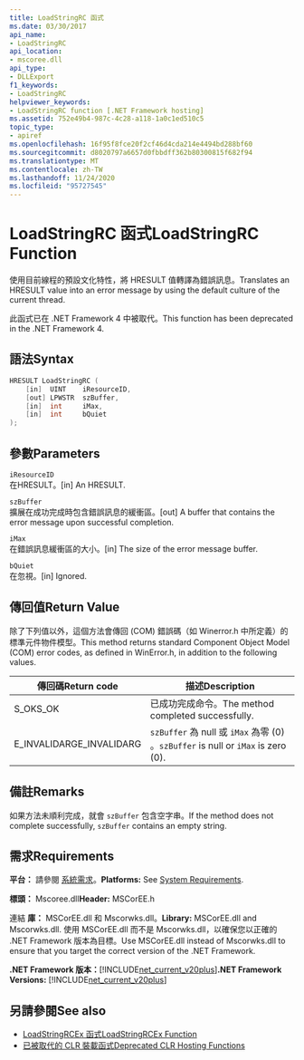 ```yaml
---
title: LoadStringRC 函式
ms.date: 03/30/2017
api_name:
- LoadStringRC
api_location:
- mscoree.dll
api_type:
- DLLExport
f1_keywords:
- LoadStringRC
helpviewer_keywords:
- LoadStringRC function [.NET Framework hosting]
ms.assetid: 752e49b4-987c-4c28-a118-1a0c1ed510c5
topic_type:
- apiref
ms.openlocfilehash: 16f95f8fce20f2cf46d4cda214e4494bd288bf60
ms.sourcegitcommit: d8020797a6657d0fbbdff362b80300815f682f94
ms.translationtype: MT
ms.contentlocale: zh-TW
ms.lasthandoff: 11/24/2020
ms.locfileid: "95727545"
---
```

# <a name="loadstringrc-function"></a><span data-ttu-id="308b2-102">LoadStringRC 函式</span><span class="sxs-lookup"><span data-stu-id="308b2-102">LoadStringRC Function</span></span>

<span data-ttu-id="308b2-103">使用目前線程的預設文化特性，將 HRESULT 值轉譯為錯誤訊息。</span><span class="sxs-lookup"><span data-stu-id="308b2-103">Translates an HRESULT value into an error message by using the default culture of the current thread.</span></span>  
  
 <span data-ttu-id="308b2-104">此函式已在 .NET Framework 4 中被取代。</span><span class="sxs-lookup"><span data-stu-id="308b2-104">This function has been deprecated in the .NET Framework 4.</span></span>  
  
## <a name="syntax"></a><span data-ttu-id="308b2-105">語法</span><span class="sxs-lookup"><span data-stu-id="308b2-105">Syntax</span></span>  
  
```cpp  
HRESULT LoadStringRC (  
    [in]  UINT    iResourceID,
    [out] LPWSTR  szBuffer,
    [in]  int     iMax,
    [in]  int     bQuiet  
);  
```  
  
## <a name="parameters"></a><span data-ttu-id="308b2-106">參數</span><span class="sxs-lookup"><span data-stu-id="308b2-106">Parameters</span></span>  

 `iResourceID`  
 <span data-ttu-id="308b2-107">在HRESULT。</span><span class="sxs-lookup"><span data-stu-id="308b2-107">[in] An HRESULT.</span></span>  
  
 `szBuffer`  
 <span data-ttu-id="308b2-108">擴展在成功完成時包含錯誤訊息的緩衝區。</span><span class="sxs-lookup"><span data-stu-id="308b2-108">[out] A buffer that contains the error message upon successful completion.</span></span>  
  
 `iMax`  
 <span data-ttu-id="308b2-109">在錯誤訊息緩衝區的大小。</span><span class="sxs-lookup"><span data-stu-id="308b2-109">[in] The size of the error message buffer.</span></span>  
  
 `bQuiet`  
 <span data-ttu-id="308b2-110">在忽視。</span><span class="sxs-lookup"><span data-stu-id="308b2-110">[in] Ignored.</span></span>  
  
## <a name="return-value"></a><span data-ttu-id="308b2-111">傳回值</span><span class="sxs-lookup"><span data-stu-id="308b2-111">Return Value</span></span>  

 <span data-ttu-id="308b2-112">除了下列值以外，這個方法會傳回 (COM) 錯誤碼（如 Winerror.h 中所定義）的標準元件物件模型。</span><span class="sxs-lookup"><span data-stu-id="308b2-112">This method returns standard Component Object Model (COM) error codes, as defined in WinError.h, in addition to the following values.</span></span>  
  
|<span data-ttu-id="308b2-113">傳回碼</span><span class="sxs-lookup"><span data-stu-id="308b2-113">Return code</span></span>|<span data-ttu-id="308b2-114">描述</span><span class="sxs-lookup"><span data-stu-id="308b2-114">Description</span></span>|  
|-----------------|-----------------|  
|<span data-ttu-id="308b2-115">S_OK</span><span class="sxs-lookup"><span data-stu-id="308b2-115">S_OK</span></span>|<span data-ttu-id="308b2-116">已成功完成命令。</span><span class="sxs-lookup"><span data-stu-id="308b2-116">The method completed successfully.</span></span>|  
|<span data-ttu-id="308b2-117">E_INVALIDARG</span><span class="sxs-lookup"><span data-stu-id="308b2-117">E_INVALIDARG</span></span>|<span data-ttu-id="308b2-118">`szBuffer` 為 null 或 `iMax` 為零 (0) 。</span><span class="sxs-lookup"><span data-stu-id="308b2-118">`szBuffer` is null or `iMax` is zero (0).</span></span>|  
  
## <a name="remarks"></a><span data-ttu-id="308b2-119">備註</span><span class="sxs-lookup"><span data-stu-id="308b2-119">Remarks</span></span>  

 <span data-ttu-id="308b2-120">如果方法未順利完成，就會 `szBuffer` 包含空字串。</span><span class="sxs-lookup"><span data-stu-id="308b2-120">If the method does not complete successfully, `szBuffer` contains an empty string.</span></span>  
  
## <a name="requirements"></a><span data-ttu-id="308b2-121">需求</span><span class="sxs-lookup"><span data-stu-id="308b2-121">Requirements</span></span>  

 <span data-ttu-id="308b2-122">**平台：** 請參閱 [系統需求](../../get-started/system-requirements.md)。</span><span class="sxs-lookup"><span data-stu-id="308b2-122">**Platforms:** See [System Requirements](../../get-started/system-requirements.md).</span></span>  
  
 <span data-ttu-id="308b2-123">**標頭：** Mscoree.dll</span><span class="sxs-lookup"><span data-stu-id="308b2-123">**Header:** MSCorEE.h</span></span>  
  
 <span data-ttu-id="308b2-124">連結 **庫：** MSCorEE.dll 和 Mscorwks.dll。</span><span class="sxs-lookup"><span data-stu-id="308b2-124">**Library:** MSCorEE.dll and Mscorwks.dll.</span></span> <span data-ttu-id="308b2-125">使用 MSCorEE.dll 而不是 Mscorwks.dll，以確保您以正確的 .NET Framework 版本為目標。</span><span class="sxs-lookup"><span data-stu-id="308b2-125">Use MSCorEE.dll instead of Mscorwks.dll to ensure that you target the correct version of the .NET Framework.</span></span>  
  
 <span data-ttu-id="308b2-126">**.NET Framework 版本：**[!INCLUDE[net_current_v20plus](../../../../includes/net-current-v20plus-md.md)]</span><span class="sxs-lookup"><span data-stu-id="308b2-126">**.NET Framework Versions:** [!INCLUDE[net_current_v20plus](../../../../includes/net-current-v20plus-md.md)]</span></span>  
  
## <a name="see-also"></a><span data-ttu-id="308b2-127">另請參閱</span><span class="sxs-lookup"><span data-stu-id="308b2-127">See also</span></span>

- [<span data-ttu-id="308b2-128">LoadStringRCEx 函式</span><span class="sxs-lookup"><span data-stu-id="308b2-128">LoadStringRCEx Function</span></span>](loadstringrcex-function.md)
- [<span data-ttu-id="308b2-129">已被取代的 CLR 裝載函式</span><span class="sxs-lookup"><span data-stu-id="308b2-129">Deprecated CLR Hosting Functions</span></span>](deprecated-clr-hosting-functions.md)

